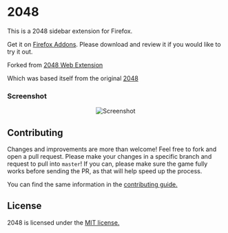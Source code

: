 # 2048

This is a 2048 sidebar extension for Firefox.

Get it on [Firefox Addons](https://addons.mozilla.org/en-US/firefox/addon/2048-webextension-sidebar/). Please download and review it if you would like to try it out.

Forked from [2048 Web Extension](https://github.com/TiLied/2048-WebExtension)

Which was based itself from the original [2048](https://github.com/gabrielecirulli/2048)

### Screenshot

<p align="center">
  <img src="https://cloud.githubusercontent.com/assets/1175750/8614312/280e5dc2-26f1-11e5-9f1f-5891c3ca8b26.png" alt="Screenshot"/>
</p>

## Contributing
Changes and improvements are more than welcome! Feel free to fork and open a pull request. Please make your changes in a specific branch and request to pull into `master`! If you can, please make sure the game fully works before sending the PR, as that will help speed up the process.

You can find the same information in the [contributing guide.](https://github.com/gabrielecirulli/2048/blob/master/CONTRIBUTING.md)

## License
2048 is licensed under the [MIT license.](https://github.com/gabrielecirulli/2048/blob/master/LICENSE.txt)
